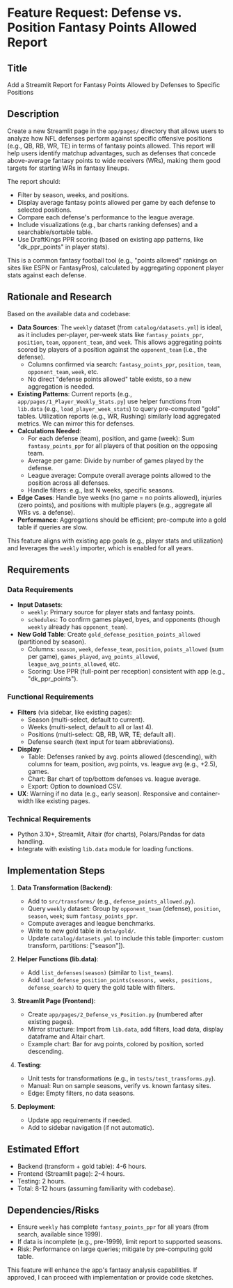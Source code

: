 # Feature Request: Defense vs. Position Fantasy Points Allowed Report

## Title
Add a Streamlit Report for Fantasy Points Allowed by Defenses to Specific Positions

## Description
Create a new Streamlit page in the `app/pages/` directory that allows users to analyze how NFL defenses perform against specific offensive positions (e.g., QB, RB, WR, TE) in terms of fantasy points allowed. This report will help users identify matchup advantages, such as defenses that concede above-average fantasy points to wide receivers (WRs), making them good targets for starting WRs in fantasy lineups.

The report should:
- Filter by season, weeks, and positions.
- Display average fantasy points allowed per game by each defense to selected positions.
- Compare each defense's performance to the league average.
- Include visualizations (e.g., bar charts ranking defenses) and a searchable/sortable table.
- Use DraftKings PPR scoring (based on existing app patterns, like "dk_ppr_points" in player stats).

This is a common fantasy football tool (e.g., "points allowed" rankings on sites like ESPN or FantasyPros), calculated by aggregating opponent player stats against each defense.

## Rationale and Research
Based on the available data and codebase:
- **Data Sources**: The `weekly` dataset (from `catalog/datasets.yml`) is ideal, as it includes per-player, per-week stats like `fantasy_points_ppr`, `position`, `team`, `opponent_team`, and `week`. This allows aggregating points scored by players of a position against the `opponent_team` (i.e., the defense).
  - Columns confirmed via search: `fantasy_points_ppr`, `position`, `team`, `opponent_team`, `week`, etc.
  - No direct "defense points allowed" table exists, so a new aggregation is needed.
- **Existing Patterns**: Current reports (e.g., `app/pages/1_Player_Weekly_Stats.py`) use helper functions from `lib.data` (e.g., `load_player_week_stats`) to query pre-computed "gold" tables. Utilization reports (e.g., WR, Rushing) similarly load aggregated metrics. We can mirror this for defenses.
- **Calculations Needed**:
  - For each defense (team), position, and game (week): Sum `fantasy_points_ppr` for all players of that position on the opposing team.
  - Average per game: Divide by number of games played by the defense.
  - League average: Compute overall average points allowed to the position across all defenses.
  - Handle filters: e.g., last N weeks, specific seasons.
- **Edge Cases**: Handle bye weeks (no game = no points allowed), injuries (zero points), and positions with multiple players (e.g., aggregate all WRs vs. a defense).
- **Performance**: Aggregations should be efficient; pre-compute into a gold table if queries are slow.

This feature aligns with existing app goals (e.g., player stats and utilization) and leverages the `weekly` importer, which is enabled for all years.

## Requirements
### Data Requirements
- **Input Datasets**:
  - `weekly`: Primary source for player stats and fantasy points.
  - `schedules`: To confirm games played, byes, and opponents (though `weekly` already has `opponent_team`).
- **New Gold Table**: Create `gold_defense_position_points_allowed` (partitioned by season).
  - Columns: `season`, `week`, `defense_team`, `position`, `points_allowed` (sum per game), `games_played`, `avg_points_allowed`, `league_avg_points_allowed`, etc.
  - Scoring: Use PPR (full-point per reception) consistent with app (e.g., "dk_ppr_points").

### Functional Requirements
- **Filters** (via sidebar, like existing pages):
  - Season (multi-select, default to current).
  - Weeks (multi-select, default to all or last 4).
  - Positions (multi-select: QB, RB, WR, TE; default all).
  - Defense search (text input for team abbreviations).
- **Display**:
  - Table: Defenses ranked by avg. points allowed (descending), with columns for team, position, avg points, vs. league avg (e.g., +2.5), games.
  - Chart: Bar chart of top/bottom defenses vs. league average.
  - Export: Option to download CSV.
- **UX**: Warning if no data (e.g., early season). Responsive and container-width like existing pages.

### Technical Requirements
- Python 3.10+, Streamlit, Altair (for charts), Polars/Pandas for data handling.
- Integrate with existing `lib.data` module for loading functions.

## Implementation Steps
1. **Data Transformation (Backend)**:
   - Add to `src/transforms/` (e.g., `defense_points_allowed.py`).
   - Query `weekly` dataset: Group by `opponent_team` (defense), `position`, `season`, `week`; sum `fantasy_points_ppr`.
   - Compute averages and league benchmarks.
   - Write to new gold table in `data/gold/`.
   - Update `catalog/datasets.yml` to include this table (importer: custom transform, partitions: ["season"]).

2. **Helper Functions (lib.data)**:
   - Add `list_defenses(season)` (similar to `list_teams`).
   - Add `load_defense_position_points(seasons, weeks, positions, defense_search)` to query the gold table with filters.

3. **Streamlit Page (Frontend)**:
   - Create `app/pages/2_Defense_vs_Position.py` (numbered after existing pages).
   - Mirror structure: Import from `lib.data`, add filters, load data, display dataframe and Altair chart.
   - Example chart: Bar for avg points, colored by position, sorted descending.

4. **Testing**:
   - Unit tests for transformations (e.g., in `tests/test_transforms.py`).
   - Manual: Run on sample seasons, verify vs. known fantasy sites.
   - Edge: Empty filters, no data seasons.

5. **Deployment**:
   - Update app requirements if needed.
   - Add to sidebar navigation (if not automatic).

## Estimated Effort
- Backend (transform + gold table): 4-6 hours.
- Frontend (Streamlit page): 2-4 hours.
- Testing: 2 hours.
- Total: 8-12 hours (assuming familiarity with codebase).

## Dependencies/Risks
- Ensure `weekly` has complete `fantasy_points_ppr` for all years (from search, available since 1999).
- If data is incomplete (e.g., pre-1999), limit report to supported seasons.
- Risk: Performance on large queries; mitigate by pre-computing gold table.

This feature will enhance the app's fantasy analysis capabilities. If approved, I can proceed with implementation or provide code sketches.
